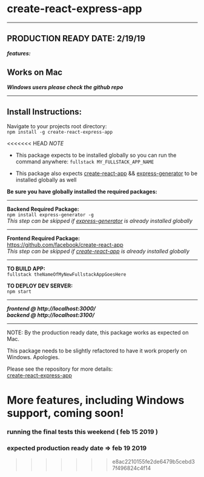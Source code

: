 # create-react-express-app
___
## PRODUCTION READY DATE: 2/19/19
***features:***
## Works on Mac
___Windows users please check the github repo___
___
## Install Instructions:

Navigate to your projects root directory:  
```npm install -g create-react-express-app```

<<<<<<< HEAD
*NOTE*  
* This package expects to be installed globally so you can run the command anywhere: ```fullstack MY_FULLSTACK_APP_NAME```

* This package also expects [create-react-app](https://www.npmjs.com/package/create-react-app) && [express-generator](https://www.npmjs.com/package/express-generator) to be installed globally as well

**Be sure you have globally installed the required packages:**  

___
**Backend Required Package:**      
```npm install express-generator -g```  
_This step can be skipped if [express-generator](https://www.npmjs.com/package/express-generator) is already installed globally_
___
**Frontend Required Package:**      
https://github.com/facebook/create-react-app   
_This step can be skipped if [create-react-app](https://www.npmjs.com/package/create-react-app) is already installed globally_
___    

**TO BUILD APP:**  
```fullstack theNameOfMyNewFullstackAppGoesHere```  

**TO DEPLOY DEV SERVER:**  
```npm start```
___
***frontend @ http://localhost:3000/***  
***backend @ http://localhost:3100/***
___
NOTE:
By the production ready date, this package works as expected on Mac.

This package needs to be slightly refactored to have it work properly on Windows. Apologies.

Please see the repository for more details:  
[create-react-express-app](https://github.com/mateo-navarrete/create-react-express-app)  

More features, including Windows support, coming soon!
=======
### running the final tests this weekend ( feb 15 2019 )

### expected production ready date => feb 19 2019
>>>>>>> e8ac2210155fe2de6479b5cebd37f496824c4f14
